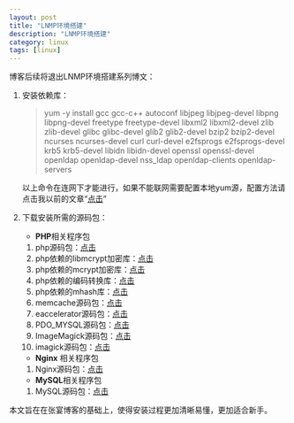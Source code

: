 ```yaml
---
layout: post  
title: "LNMP环境搭建"  
description: "LNMP环境搭建"  
category: linux
tags: [linux]  
---
```


博客后续将退出LNMP环境搭建系列博文：

1. 安装依赖库：  
	>yum -y install gcc gcc-c++ autoconf libjpeg libjpeg-devel libpng libpng-devel freetype freetype-devel libxml2 libxml2-devel zlib zlib-devel glibc glibc-devel glib2 glib2-devel bzip2 bzip2-devel ncurses ncurses-devel curl curl-devel e2fsprogs e2fsprogs-devel krb5 krb5-devel libidn libidn-devel openssl openssl-devel openldap openldap-devel nss_ldap openldap-clients openldap-servers

	以上命令在连网下才能进行，如果不能联网需要配置本地yum源，配置方法请点击我以前的文章“[点击](http://petrie.github.com/linux/2012/09/18/linux-yum-iso/)”  

2. 下载安装所需的源码包：  
	- **PHP**相关程序包  
	1. php源码包：[点击](http://www.php.net/get/php-5.4.8.tar.gz/from/hk2.php.net/mirror)  
	2. php依赖的libmcrypt加密库：[点击](http://downloads.sourceforge.net/mcrypt/libmcrypt-2.5.8.tar.gz?modtime=1171868460&big_mirror=0)  
	2. php依赖的mcrypt加密库：[点击](http://downloads.sourceforge.net/mcrypt/mcrypt-2.6.8.tar.gz?modtime=1194463373&big_mirror=0)
	3. php依赖的编码转换库：[点击](http://ftp.gnu.org/pub/gnu/libiconv/libiconv-1.13.1.tar.gz)  
	4. php依赖的mhash库：[点击](http://downloads.sourceforge.net/mhash/mhash-0.9.9.9.tar.gz?modtime=1175740843&big_mirror=0)
    4. memcache源码包：[点击](http://pecl.php.net/get/memcache-2.2.5.tgz)
	4. eaccelerator源码包：[点击](http://bart.eaccelerator.net/source/0.9.6.1/eaccelerator-0.9.6.1.tar.bz2)
	4. PDO_MYSQL源码包：[点击](http://pecl.php.net/get/PDO_MYSQL-1.0.2.tgz)
	4. ImageMagick源码包：[点击](http://blog.s135.com/soft/linux/nginx_php/imagick/ImageMagick.tar.gz)
	4. imagick源码包：[点击](http://pecl.php.net/get/imagick-2.3.0.tgz)
    - **Nginx** 相关程序包  
	1. Nginx源码包：[点击](http://nginx.org/download/nginx-1.2.4.tar.gz)  
    - **MySQL**相关程序包
	1. MySQL源码包：[点击](http://dev.mysql.com/get/Downloads/MySQL-5.5/mysql-5.5.3-m3.tar.gz/from/http://mysql.he.net/)

本文旨在在张宴博客的基础上，使得安装过程更加清晰易懂，更加适合新手。

